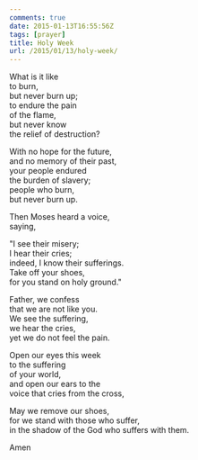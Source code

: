 ```yaml
---
comments: true
date: 2015-01-13T16:55:56Z
tags: [prayer]
title: Holy Week
url: /2015/01/13/holy-week/
---
```


What is it like   
to burn,  
but never burn up;  
to endure the pain   
of the flame,   
but never know   
the relief of destruction?  
  
With no hope for the future,  
and no memory of their past,  
your people endured  
the burden of slavery;  
people who burn,  
but never burn up.  
  
Then Moses heard a voice,  
saying,  
  
"I see their misery;  
I hear their cries;  
indeed, I know their sufferings.  
Take off your shoes,  
for you stand on holy ground."  
  
Father, we confess  
that we are not like you.  
We see the suffering,  
we hear the cries,  
yet we do not feel the pain.  
  
Open our eyes this week  
to the suffering   
of your world,  
and open our ears to the  
voice that cries from the cross,  
  
May we remove our shoes,  
for we stand with those who suffer,  
in the shadow of the God who suffers with them.  
  
Amen  
